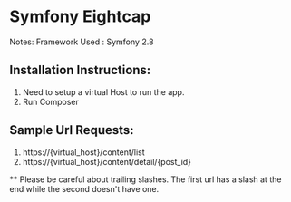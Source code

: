 Symfony Eightcap
================

Notes:
Framework Used : Symfony 2.8

Installation Instructions:
-------------------------

1. Need to setup a virtual Host to run the app.
2. Run Composer

Sample Url Requests:
--------------------
1. https://{virtual_host}/content/list
2. https://{virtual_host}/content/detail/{post_id}

** Please be careful about trailing slashes. The first url has a slash at the end while the second doesn't have one. 
